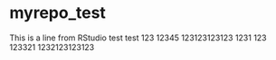 # myrepo_test
This is a line from RStudio
test test
123
12345
123123123123
1231
123
123321
1232123123123

